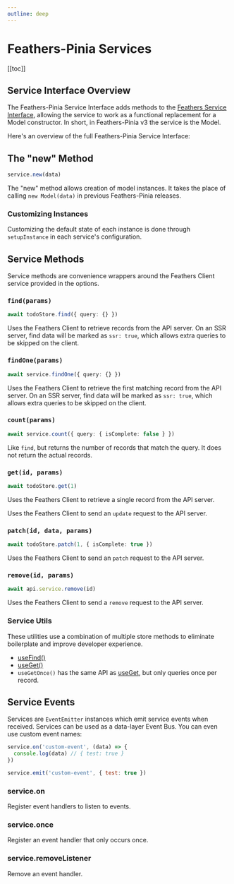 ```yaml
---
outline: deep
---
```


<script setup>
import Badge from '../components/Badge.vue'
import BlockQuote from '../components/BlockQuote.vue'
</script>

# Feathers-Pinia Services

[[toc]]

## Service Interface Overview

The Feathers-Pinia Service Interface adds methods to the [Feathers Service Interface](https://feathersjs.com/api/services.html),
allowing the service to work as a functional replacement for a Model constructor. In short, in Feathers-Pinia v3 the
service is the Model.

Here's an overview of the full Feathers-Pinia Service Interface:

<!--@include: ../partials/service-interface.md-->

## The "new" Method

```ts
service.new(data)
```

The "new" method allows creation of model instances. It takes the place of calling `new Model(data)` in previous
Feathers-Pinia releases.

### Customizing Instances

Customizing the default state of each instance is done through `setupInstance` in each service's configuration.

## Service Methods

Service methods are convenience wrappers around the Feathers Client service provided in the options.

### `find(params)`

```ts
await todoStore.find({ query: {} })
```

Uses the Feathers Client to retrieve records from the API server. On an SSR server, find data will be marked as `ssr: true`, which allows extra queries to be skipped on the client.

### `findOne(params)`

```ts
await service.findOne({ query: {} })
```

Uses the Feathers Client to retrieve the first matching record from the API server. On an SSR server, find data will be
marked as `ssr: true`, which allows extra queries to be skipped on the client.

### `count(params)`

```ts
await service.count({ query: { isComplete: false } })
```

Like `find`, but returns the number of records that match the query. It does not return the actual records.

### `get(id, params)`

```ts
await todoStore.get(1)
```

Uses the Feathers Client to retrieve a single record from the API server.

Uses the Feathers Client to send an `update` request to the API server.

### `patch(id, data, params)`

```ts
await todoStore.patch(1, { isComplete: true })
```

Uses the Feathers Client to send an `patch` request to the API server.

### `remove(id, params)`

```ts
await api.service.remove(id)
```

Uses the Feathers Client to send a `remove` request to the API server.

### Service Utils

These utilities use a combination of multiple store methods to eliminate boilerplate and improve developer experience.

- [useFind()](/services/use-find)
- [useGet()](/services/use-get)
- `useGetOnce()` has the same API as [useGet](/services/use-get), but only queries once per record.

## Service Events

Services are `EventEmitter` instances which emit service events when received. Services can be used as a data-layer
Event Bus. You can even use custom event names:

```js
service.on('custom-event', (data) => {
  console.log(data) // { test: true }
})

service.emit('custom-event', { test: true })
```

### service.on

Register event handlers to listen to events.

### service.once

Register an event handler that only occurs once.

### service.removeListener

Remove an event handler.
